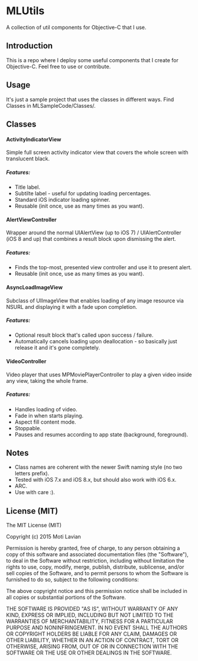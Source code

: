 # MLUtils

A collection of util components for Objective-C that I use.

## Introduction
This is a repo where I deploy some useful components that I create for Objective-C.
Feel free to use or contribute.



## Usage
It's just a sample project that uses the classes in different ways.
Find Classes in MLSampleCode/Classes/.

## Classes
#### ActivityIndicatorView
Simple full screen activity indicator view that covers the whole screen with translucent black.
##### Features:
* Title label.
* Subtilte label - useful for updating loading percentages.
* Standard iOS indicator loading spinner.
* Reusable (init once, use as many times as you want).


#### AlertViewController
Wrapper around the normal UIAlertView (up to iOS 7) / UIAlertController (iOS 8 and up) that combines a result block upon dismissing the alert.
##### Features:
* Finds the top-most, presented view controller and use it to present alert.
* Reusable (init once, use as many times as you want).


#### AsyncLoadImageView
Subclass of UIImageView that enables loading of any image resource via NSURL and displaying it with a fade upon completion.
##### Features:
* Optional result block that's called upon success / failure.
* Automatically cancels loading upon deallocation - so basically just release it and it's gone completely.


#### VideoController
Video player that uses MPMoviePlayerController to play a given video inside any view, taking the whole frame.
##### Features:
* Handles loading of video.
* Fade in when starts playing.
* Aspect fill content mode.
* Stoppable.
* Pauses and resumes according to app state (background, foreground).



## Notes
* Class names are coherent with the newer Swift naming style (no two letters prefix).
* Tested with iOS 7.x and iOS 8.x, but should also work with iOS 6.x.
* ARC.
* Use with care :).


## License (MIT)
The MIT License (MIT)

Copyright (c) 2015 Moti Lavian

Permission is hereby granted, free of charge, to any person obtaining a copy
of this software and associated documentation files (the "Software"), to deal
in the Software without restriction, including without limitation the rights
to use, copy, modify, merge, publish, distribute, sublicense, and/or sell
copies of the Software, and to permit persons to whom the Software is
furnished to do so, subject to the following conditions:

The above copyright notice and this permission notice shall be included in all
copies or substantial portions of the Software.

THE SOFTWARE IS PROVIDED "AS IS", WITHOUT WARRANTY OF ANY KIND, EXPRESS OR
IMPLIED, INCLUDING BUT NOT LIMITED TO THE WARRANTIES OF MERCHANTABILITY,
FITNESS FOR A PARTICULAR PURPOSE AND NONINFRINGEMENT. IN NO EVENT SHALL THE
AUTHORS OR COPYRIGHT HOLDERS BE LIABLE FOR ANY CLAIM, DAMAGES OR OTHER
LIABILITY, WHETHER IN AN ACTION OF CONTRACT, TORT OR OTHERWISE, ARISING FROM,
OUT OF OR IN CONNECTION WITH THE SOFTWARE OR THE USE OR OTHER DEALINGS IN THE
SOFTWARE.